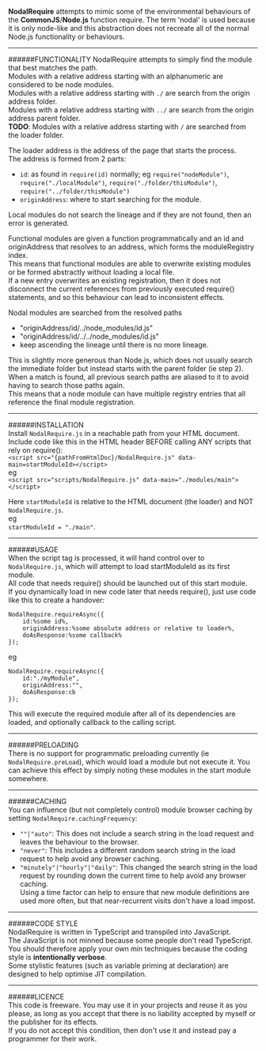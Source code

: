 **NodalRequire** attempts to mimic some of the environmental behaviours of the **CommonJS**/**Node.js** function require.
The term 'nodal' is used because it is only node-like and this abstraction does not recreate all of the 
normal Node.js functionality or behaviours.  

***
######FUNCTIONALITY 
NodalRequire attempts to simply find the module that best matches the path.  
Modules with a relative address starting with an alphanumeric are considered to be node modules.  
Modules with a relative address starting with `./` are search from the origin address folder.  
Modules with a relative address starting with `../` are search from the origin address parent folder.  
**TODO**: Modules with a relative address starting with `/` are searched from the loader folder.  
  
The loader address is the address of the page that starts the process.  
The address is formed from 2 parts:   
* `id`: as found in `require(id)` normally; eg `require("nodeModule")`, `require("./localModule")`, `require("./folder/thisModule")`, `require("../folder/thisModule")`  
* `originAddress`: where to start searching for the module.  
  
Local modules do not search the lineage and if they are not found, then an error is generated.  
  
Functional modules are given a function programmatically and an id and originAddress that resolves to an address, which forms the moduleRegistry index.  
This means that functional modules are able to overwrite existing modules or be formed abstractly without loading a local file.  
If a new entry overwrites an existing registration, then it does not disconnect the current references from previously executed require() statements, and so this behaviour can lead to inconsistent effects.  

Nodal modules are searched from the resolved paths   
* "originAddress/id/../node_modules/id.js"  
* "originAddress/id/../../node_modules/id.js"  
* keep ascending the lineage until there is no more lineage.  

This is slightly more generous than Node.js, which does not usually search the immediate folder but instead starts with the parent folder (ie step 2).  
When a match is found, all previous search paths are aliased to it to avoid having to search those paths again.  
This means that a node module can have multiple registry entries that all reference the final module registration.  

***  
######INSTALLATION  
Install `NodalRequire.js` in a reachable path from your HTML document.  
Include code like this in the HTML header BEFORE calling ANY scripts that rely on require():   
   `<script src="{pathFromHtmlDoc}/NodalRequire.js" data-main=startModuleId></script>`  
eg  
   `<script src="scripts/NodalRequire.js" data-main="./modules/main"></script>`  

Here `startModuleId` is relative to the HTML document (the loader) and NOT `NodalRequire.js`.  
eg  
   `startModuleId = "./main"`.  

***  
######USAGE  
When the script tag is processed, it will hand control over to `NodalRequire.js`, which will attempt to load startModuleId as its first module.  
All code that needs require() should be launched out of this start module.  
If you dynamically load in new code later that needs require(), just use code like this to create a handover:  
```
NodalRequire.requireAsync({  
	id:%some id%,  
	originAddress:%some absolute address or relative to loader%,  
	doAsResponse:%some callback%  
});  
```
eg  
```
NodalRequire.requireAsync({  
	id:"./myModule",  
	originAddress:"",  
	doAsResponse:cb  
});  
```
This will execute the required module after all of its dependencies are loaded, and optionally callback to the calling script.  

***  
######PRELOADING  
There is no support for programmatic preloading currently (ie `NodalRequire.preLoad`), which would load a module but not execute it.
You can achieve this effect by simply noting these modules in the start module somewhere.

***  
######CACHING  
You can influence (but not completely control) module browser caching by setting `NodalRequire.cachingFrequency`:  
* `""|"auto"`: This does not include a search string in the load request and leaves the behaviour to the browser.  
* `"never"`: This includes a different random search string in the load request to help avoid any browser caching.  
* `"minutely"|"hourly"|"daily"`: This changed the search string in the load request by rounding down the current time to help avoid any browser caching.  
Using a time factor can help to ensure that new module definitions are used more often, but that near-recurrent visits don't have a load impost.  

***  
######CODE STYLE  
NodalRequire is written in TypeScript and transpiled into JavaScript.  
The JavaScript is not minned because some people don't read TypeScript.  
You should therefore apply your own min techniques because the coding style is **intentionally verbose**.  
Some stylistic features (such as variable priming at declaration) are designed to help optimise JIT compilation.  

***
######LICENCE  
This code is freeware. You may use it in your projects and reuse it as you please, as long as you accept that there is no liability accepted by myself or the publisher for its effects.  
If you do not accept this condition, then don't use it and instead pay a programmer for their work.  
